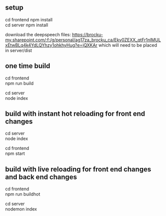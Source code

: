 ## setup
cd frontend npm install <br/>
cd server npm install

download the deepspeech files: https://brocku-my.sharepoint.com/:f:/g/personal/ag17za_brocku_ca/Ekv0ZEXX_qtFr1nlMULxEtwBLq4k4YdLQYhzy1ohkhyHug?e=jQXKAr which will need to be placed in server/dist

## one time build
cd frontend<br/>
npm run build<br/>

cd server <br/>
node index<br/>


## build with instant hot reloading for front end changes
cd server<br/>
node index

cd frontend<br/>
npm start


## build with live reloading for front end changes and back end changes
cd frontend<br/>
npm run buildhot

cd server <br/>
nodemon index
